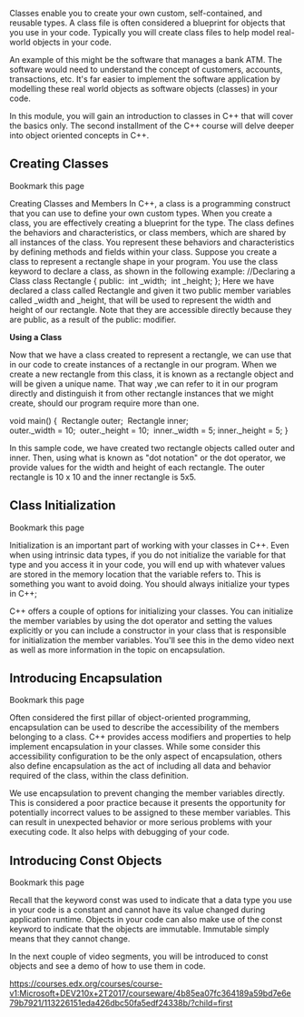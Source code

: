 Classes enable you to create your own custom, self-contained, and reusable types. A class file is often considered a blueprint for objects that you use in your code.  Typically you will create class files to help model real-world objects in your code. 

An example of this might be the software that manages a bank ATM.  The software would need to understand the concept of customers, accounts, transactions, etc.   It's far easier to implement the software application by modelling these real world objects as software objects (classes) in your code.

In this module, you will gain an introduction to classes in C++ that will cover the basics only.  The second installment of the C++ course will delve deeper into object oriented concepts in C++. 



## Creating Classes

 Bookmark this page

Creating Classes and Members
In C++, a class is a programming construct that you can use to define your own custom types. When you create a class, you are effectively creating a blueprint for the type. The class defines the behaviors and characteristics, or class members, which are shared by all instances of the class. You represent these behaviors and characteristics by defining methods and fields within your class.
Suppose you create a class to represent a rectangle shape in your program.  You use the class keyword to declare a class, as shown in the following example:
//Declaring a Class
class Rectangle
{
public:
​    int _width;
​    int _height;
};
Here we have declared a class called Rectangle and given it two public member variables called _width and _height, that will be used to represent the width and height of our rectangle.   Note that they are accessible directly because they are public, as a result of the public: modifier.

**Using a Class**

Now that we have a class created to represent a rectangle, we can use that in our code to create instances of a rectangle in our program.  When we create a new rectangle from this class, it is known as a rectangle object and will be given a unique name.  That way ,we can refer to it in our program directly and distinguish it from other rectangle instances that we might create, should our program require more than one.

void main()
{
​     Rectangle outer;
​     Rectangle inner;     
​     outer._width = 10;
​     outer._height = 10;
​     inner._width = 5;
​     inner._height = 5;
}

In this sample code, we have created two rectangle objects called outer and inner.   Then, using what is known as "dot notation" or the dot operator, we provide values for the width and height of each rectangle.  The outer rectangle is 10 x 10 and the inner rectangle is 5x5.



## Class Initialization

 Bookmark this page

Initialization is an important part of working with your classes in C++.  Even when using intrinsic data types, if you do not initialize the variable for that type and you access it in your code, you will end up with whatever values are stored in the memory location that the variable refers to.  This is something you want to avoid doing.   You should always initialize your types in C++;

C++ offers a couple of options for initializing your classes.  You can initialize the member variables by using the dot operator and setting the values explicitly or you can include a constructor in your class that is responsible for initialization the member variables.   You'll see this in the demo video next as well as more information in the topic on encapsulation.



## Introducing Encapsulation

 Bookmark this page

Often considered the first pillar of object-oriented programming, encapsulation can be used to describe the accessibility of the members belonging to a class.  C++ provides access modifiers and properties to help implement encapsulation in your classes.  While some consider this accessibility configuration to be the only aspect of encapsulation, others also define encapsulation as the act of including all data and behavior required of the class, within the class definition.

We use encapsulation to prevent changing the member variables directly.  This is considered a poor practice because it presents the opportunity for potentially incorrect values to be assigned to these member variables.  This can result in unexpected behavior or more serious problems with your executing code.  It also helps with debugging of your code.



## Introducing Const Objects

 Bookmark this page

Recall that the keyword const was used to indicate that a data type you use in your code is a constant and cannot have its value changed during application runtime.  Objects in your code can also make use of the const keyword to indicate that the objects are immutable.  Immutable simply means that they cannot change.

In the next couple of video segments, you will be introduced to const objects and see a demo of how to use them in code.









https://courses.edx.org/courses/course-v1:Microsoft+DEV210x+2T2017/courseware/4b85ea07fc364189a59bd7e6e79b7921/113226151eda426dbc50fa5edf24338b/?child=first